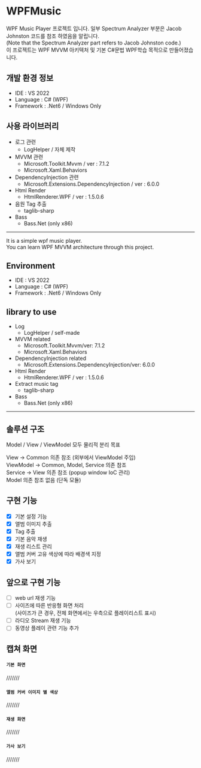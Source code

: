 # WPFMusic

WPF Music Player 프로젝트 입니다.
일부 Spectrum Analyzer 부분은 Jacob Johnston 코드를 참조 하였음을 알립니다.<br/>
(Note that the Spectrum Analyzer part refers to Jacob Johnston code.)<br/>
이 프로젝트는 WPF MVVM 아키텍처 및 기본 C#문법 WPF학습 목적으로 만들어졌습니다.

개발 환경 정보
-

- IDE : VS 2022
- Language : C# (WPF)
- Framework : .Net6 / Windows Only

사용 라이브러리
-

- 로그 관련
  - LogHelper / 자체 제작
- MVVM 관련
  - Microsoft.Toolkit.Mvvm / ver : 7.1.2
  - Microsoft.Xaml.Behaviors
- DependencyInjection 관련
  - Microsoft.Extensions.DependencyInjection / ver : 6.0.0
- Html Render
	- HtmlRenderer.WPF / ver : 1.5.0.6
- 음원 Tag 추출
	- taglib-sharp
- Bass
	- Bass.Net (only x86)


***

It is a simple wpf music player.<br/>
You can learn WPF MVVM architecture through this project.

Environment
-

- IDE : VS 2022
- Language : C# (WPF)
- Framework : .Net6 / Windows Only

library to use
-

- Log
  - LogHelper / self-made
- MVVM related
  - Microsoft.Toolkit.Mvvm/ver: 7.1.2
  - Microsoft.Xaml.Behaviors
- DependencyInjection related
  - Microsoft.Extensions.DependencyInjection/ver: 6.0.0
- Html Render
	- HtmlRenderer.WPF / ver : 1.5.0.6
- Extract music tag
	- taglib-sharp
- Bass
	- Bass.Net (only x86)

***



솔루션 구조
-

Model / View / ViewModel 모두 물리적 분리 목표


View -> Common 의존 참조 (외부에서 ViewModel 주입)<br/>
ViewModel -> Common, Model, Service 의존 참조<br/>
Service -> View 의존 참조 (popup window IoC 관리) <br/>
Model 의존 참조 없음 (단독 모듈)

구현 기능
-

- [x] 기본 설정 기능
- [x] 앨범 이미지 추출
- [x] Tag 추출
- [x] 기본 음악 재생
- [x] 재생 리스트 관리
- [x] 앨범 커버 고유 색상에 따라 배경색 지정
- [x] 가사 보기

앞으로 구현 기능
-

- [ ] web url 재생 기능
- [ ] 사이즈에 따른 반응형 화면 처리<br/>(사이즈가 큰 경우, 전체 화면에서는 우측으로 플레이리스트 표시)
- [ ] 라디오 Stream 재생 기능
- [ ] 동영상 플레이 관련 기능 추가

캡쳐 화면
-

#### `기본 화면`
///////


#### `앨범 커버 이미지 별 색상`
///////


#### `재생 화면`
///////


#### `가사 보기`
///////
